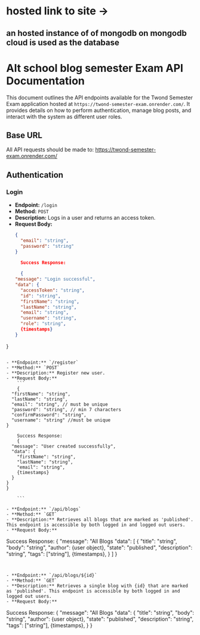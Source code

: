 # hosted link to site ->

## an hosted instance of of mongodb on mongodb cloud is used as the database


# Alt school blog semester Exam API Documentation

This document outlines the API endpoints available for the Twond Semester Exam application hosted at `https://twond-semester-exam.onrender.com/`. It provides details on how to perform authentication, manage blog posts, and interact with the system as different user roles.

## Base URL

All API requests should be made to: https://twond-semester-exam.onrender.com/


## Authentication

### Login

- **Endpoint:** `/login`
- **Method:** `POST`
- **Description:** Logs in a user and returns an access token.
- **Request Body:**
  ```json
  {
    "email": "string",
    "password": "string"
  }
  
    Success Response:
    
    {
  "message": "Login successful",
  "data": {
    "accessToken": "string",
    "id": "string",
    "firstName": "string",
    "lastName": "string",
    "email": "string",
    "username": "string",
    "role": "string",
    {timestamps}
  }
} 
```

- **Endpoint:** `/register`
- **Method:** `POST`
- **Description:** Register new user.
- **Request Body:**
    ```
    {
  "firstName": "string",
  "lastName": "string",
  "email": "string", // must be unique
  "password": "string", // min 7 characters
  "confirmPassword": "string",
  "username": "string" //must be unique
}

    Success Response:
    {
  "message": "User created successfully",
  "data": {
    "firstName": "string",
    "lastName": "string",
    "email": "string",
    {timestamps}
  }
}
}
 
    ```
    
- **Endpoint:** `/api/blogs`
- **Method:** `GET`
- **Description:** Retrieves all blogs that are marked as 'published'. This endpoint is accessible by both logged in and logged out users.
- **Request Body:** 
  ```
  Success Response:
  {
  "message": "All Blogs 
  "data": [
    {
      "title": "string",
      "body": "string",
      "author": {user object},
      "state": "published",
      "description": "string",
      "tags": ["string"],
      {timestamps},
    }
  ]
}
 ```
 
 
 - **Endpoint:** `/api/blogs/${id}`
- **Method:** `GET`
- **Description:** Retrieves a single blog with {id} that are marked as 'published'. This endpoint is accessible by both logged in and logged out users.
- **Request Body:** 
  ```
  Success Response:
  {
  "message": "All Blogs 
  "data":
    {
      "title": "string",
      "body": "string",
      "author": {user object},
      "state": "published",
      "description": "string",
      "tags": ["string"],
      {timestamps},
    }
}
 ```

